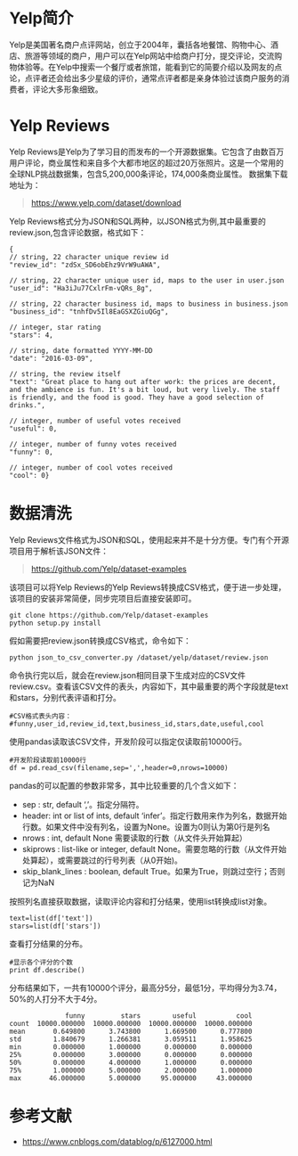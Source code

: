 # Yelp简介
Yelp是美国著名商户点评网站，创立于2004年，囊括各地餐馆、购物中心、酒店、旅游等领域的商户，用户可以在Yelp网站中给商户打分，提交评论，交流购物体验等。在Yelp中搜索一个餐厅或者旅馆，能看到它的简要介绍以及网友的点论，点评者还会给出多少星级的评价，通常点评者都是亲身体验过该商户服务的消费者，评论大多形象细致。
# Yelp Reviews
Yelp Reviews是Yelp为了学习目的而发布的一个开源数据集。它包含了由数百万用户评论，商业属性和来自多个大都市地区的超过20万张照片。这是一个常用的全球NLP挑战数据集，包含5,200,000条评论，174,000条商业属性。 数据集下载地址为：

> https://www.yelp.com/dataset/download

Yelp Reviews格式分为JSON和SQL两种，以JSON格式为例,其中最重要的review.json,包含评论数据，格式如下：

	{
    // string, 22 character unique review id
    "review_id": "zdSx_SD6obEhz9VrW9uAWA",

    // string, 22 character unique user id, maps to the user in user.json
    "user_id": "Ha3iJu77CxlrFm-vQRs_8g",

    // string, 22 character business id, maps to business in business.json
    "business_id": "tnhfDv5Il8EaGSXZGiuQGg",

    // integer, star rating
    "stars": 4,

    // string, date formatted YYYY-MM-DD
    "date": "2016-03-09",

    // string, the review itself
    "text": "Great place to hang out after work: the prices are decent, and the ambience is fun. It's a bit loud, but very lively. The staff is friendly, and the food is good. They have a good selection of drinks.",

    // integer, number of useful votes received
    "useful": 0,

    // integer, number of funny votes received
    "funny": 0,

    // integer, number of cool votes received
    "cool": 0}

# 数据清洗
Yelp Reviews文件格式为JSON和SQL，使用起来并不是十分方便。专门有个开源项目用于解析该JSON文件：

> https://github.com/Yelp/dataset-examples

该项目可以将Yelp Reviews的Yelp Reviews转换成CSV格式，便于进一步处理，该项目的安装非常简便，同步完项目后直接安装即可。

	git clone https://github.com/Yelp/dataset-examples
	python setup.py install

假如需要把review.json转换成CSV格式，命令如下：

	python json_to_csv_converter.py /dataset/yelp/dataset/review.json

命令执行完以后，就会在review.json相同目录下生成对应的CSV文件review.csv。查看该CSV文件的表头，内容如下，其中最重要的两个字段就是text和stars，分别代表评语和打分。

	#CSV格式表头内容：
	#funny,user_id,review_id,text,business_id,stars,date,useful,cool
		
使用pandas读取该CSV文件，开发阶段可以指定仅读取前10000行。
	
	#开发阶段读取前10000行
	df = pd.read_csv(filename,sep=',',header=0,nrows=10000)
	
pandas的可以配置的参数非常多，其中比较重要的几个含义如下：

- sep : str, default ‘,’。指定分隔符。
- header: int or list of ints, default ‘infer’。指定行数用来作为列名，数据开始行数。如果文件中没有列名，设置为None。设置为0则认为第0行是列名
- nrows : int, default None 需要读取的行数（从文件头开始算起）
- skiprows : list-like or integer, default None。需要忽略的行数（从文件开始处算起），或需要跳过的行号列表（从0开始)。
- skip\_blank\_lines : boolean, default True。如果为True，则跳过空行；否则记为NaN

按照列名直接获取数据，读取评论内容和打分结果，使用list转换成list对象。
	
	text=list(df['text'])
	stars=list(df['stars'])

查看打分结果的分布。

    #显示各个评分的个数
    print df.describe()

分布结果如下，一共有10000个评分，最高分5分，最低1分，平均得分为3.74，50%的人打分不大于4分。


	              funny         stars        useful          cool
	count  10000.000000  10000.000000  10000.000000  10000.000000
	mean       0.649800      3.743800      1.669500      0.777800
	std        1.840679      1.266381      3.059511      1.958625
	min        0.000000      1.000000      0.000000      0.000000
	25%        0.000000      3.000000      0.000000      0.000000
	50%        0.000000      4.000000      1.000000      0.000000
	75%        1.000000      5.000000      2.000000      1.000000
	max       46.000000      5.000000     95.000000     43.000000

# 参考文献

- https://www.cnblogs.com/datablog/p/6127000.html